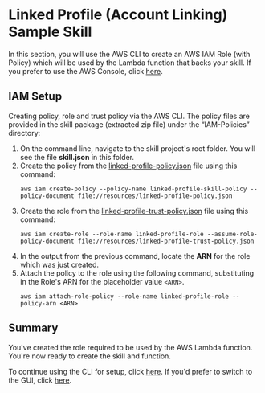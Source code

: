 # Linked Profile (Account Linking) Sample Skill

In this section, you will use the AWS CLI to create an AWS IAM Role (with Policy) which will be used by the Lambda function that backs your skill. If you prefer to use the AWS Console, click [here](./setup-iam.md).

## IAM Setup

Creating policy, role and trust policy via the AWS CLI. The policy files are provided in the skill package (extracted zip file) under the “IAM-Policies” directory:

1. On the command line, navigate to the skill project's root folder.  You will see the file **skill.json** in this folder.
1. Create the policy from the [linked-profile-policy.json](./resources/linked-profile-policy.json) file using this command:
    ```
    aws iam create-policy --policy-name linked-profile-skill-policy --policy-document file://resources/linked-profile-policy.json
    ```
1. Create the role from the [linked-profile-trust-policy.json](./resources/linked-profile-trust-policy.json) file using this command:
    ```
    aws iam create-role --role-name linked-profile-role --assume-role-policy-document file://resources/linked-profile-trust-policy.json
    ```
1. In the output from the previous command, locate the **ARN** for the role which was just created.
1. Attach the policy to the role using the following command, substituting in the Role's ARN for the placeholder value `<ARN>`.
    ```
    aws iam attach-role-policy --role-name linked-profile-role --policy-arn <ARN>
    ```

## Summary

You've created the role required to be used by the AWS Lambda function.  You're now ready to create the skill and function.
 
To continue using the CLI for setup, click [here](./setup-skill-using-cli.md).
If you'd prefer to switch to the GUI, click [here](./setup-skill.md).
